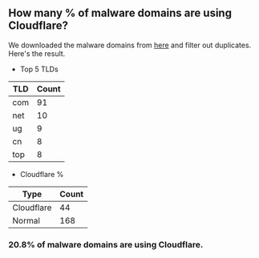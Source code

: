 ## How many % of malware domains are using Cloudflare?


We downloaded the malware domains from [here](https://urlhaus.abuse.ch) and filter out duplicates.
Here's the result.


[//]: # (start replacement)


- Top 5 TLDs

| TLD | Count |
| --- | --- |
| com | 91 |
| net | 10 |
| ug | 9 |
| cn | 8 |
| top | 8 |


- Cloudflare %

| Type | Count |
| --- | --- |
| Cloudflare | 44 |
| Normal | 168 |


### 20.8% of malware domains are using Cloudflare.